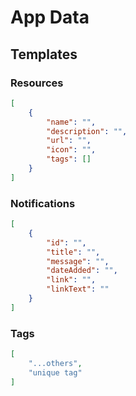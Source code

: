# App Data

## Templates

### Resources

```json
[
	{
		"name": "",
		"description": "",
		"url": "",
		"icon": "",
		"tags": []
	}
]
```

### Notifications

```json
[
	{
		"id": "",
		"title": "",
		"message": "",
		"dateAdded": "",
		"link": "",
		"linkText": ""
	}
]
```

### Tags

```json
[
    "...others",
    "unique tag"
]
```
